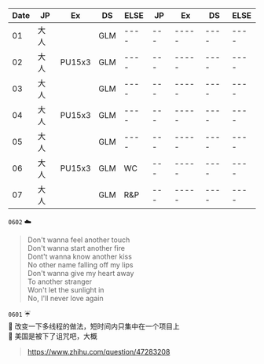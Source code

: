 | Date    |   JP   | Ex  |DS|ELSE|JP | Ex  |DS  |ELSE|
| ------- |--------|-----|---|----|----|-----|-----|----|
| 01      | 大人   |       |GLM|----|---|-----|----|----|
| 02      | 大人   | PU15x3|GLM|----|---|-----|----|----|
| 03      | 大人   |       |GLM|----|---|-----|----|----|
| 04      | 大人   | PU15x3|GLM|----|---|-----|----|----|
| 05      | 大人   |       |GLM|----|---|-----|----|----|
| 06      | 大人   | PU15x3|GLM|WC  |---|-----|----|----|
| 07      | 大人   |       |GLM|R&P |---|-----|----|----|

 ``0602`` :cloud:   
 > Don't wanna feel another touch   
 Don't wanna start another fire  
 Dont't wanna know another kiss  
 No other name falling off my lips  
 Don't wanna give my heart away    
 To another stranger  
 Won't let the sunlight in  
 No, I'll never love again   


``0601`` :umbrella:   
 :memo: 改变一下多线程的做法，短时间内只集中在一个项目上     
 :memo: 美国是被下了诅咒吧，大概   
 > https://www.zhihu.com/question/47283208



